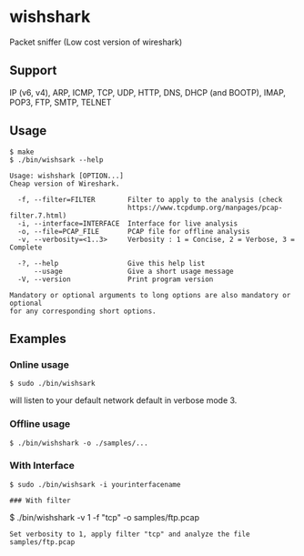 # wishshark
Packet sniffer (Low cost version of wireshark)

## Support
IP (v6, v4), ARP, ICMP, TCP, UDP, HTTP, DNS, DHCP (and BOOTP), IMAP, POP3, FTP, SMTP, TELNET

## Usage
```
$ make
$ ./bin/wishsark --help

Usage: wishshark [OPTION...]
Cheap version of Wireshark.

  -f, --filter=FILTER        Filter to apply to the analysis (check
                             https://www.tcpdump.org/manpages/pcap-filter.7.html)
  -i, --interface=INTERFACE  Interface for live analysis
  -o, --file=PCAP_FILE       PCAP file for offline analysis
  -v, --verbosity=<1..3>     Verbosity : 1 = Concise, 2 = Verbose, 3 = Complete
                            
  -?, --help                 Give this help list
      --usage                Give a short usage message
  -V, --version              Print program version

Mandatory or optional arguments to long options are also mandatory or optional
for any corresponding short options.
```

## Examples 
### Online usage
```
$ sudo ./bin/wishsark
```
will listen to your default network default in verbose mode 3.

### Offline usage
```
$ ./bin/wishshark -o ./samples/...
```

### With Interface
```
$ sudo ./bin/wishsark -i yourinterfacename

### With filter
```
$ ./bin/wishshark -v 1 -f "tcp" -o samples/ftp.pcap 
```
Set verbosity to 1, apply filter "tcp" and analyze the file samples/ftp.pcap

